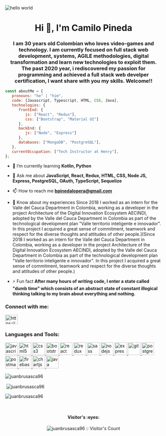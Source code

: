 <img src="https://github.com/juanbrusasca96/juanbrusasca96/blob/main/svg.svg" alt="hello world"/>


<h1 align="center">Hi 👋, I'm Camilo Pineda</h1>

<h3 align="center">I am 30 years old Colombian who loves video-games and technology. I am currently focused on full stack web development, systems, AGILE methodologies, digital transformation and learn new technologies to exploit them. The past 2020 year, i rediscovered my passion for programming and achieved a full stack web develper certification, I want share with you my skills. Welcome!!</h3>

```javascript
const aboutMe = {
   pronouns: "he" | "him",
   code: [Javascript, Typescript, HTML, CSS, Java],
   technologies: {
      frontEnd: {
         js: ["React", "Redux"],
         css: ["Bootstrap", "Material UI"]
      },
      backEnd: {
         js: ["Node", "Express"]
      },
      databases: ["MongoDB", "PostgreSQL"],
   },
   currentOccupation: ["Tech Instructor at Henry"],
};
```
- 🌱 I’m currently learning **Kotlin, Python**

- 💬 Ask me about **JavaScript, React, Redux, HTML, CSS, Node JS, Express, PostgreSQL, OAuth, TypeScript, Sequelize**

- 📫 How to reach me **bpinedalopera@gmail.com**

- 📄 Know about my experiences Since 2018 I worked as an intern for the Valle del Cauca Department in Colombia, working as a developer in the project Architecture of the Digital Innovation Ecosystem AECINDI, adopted by the Valle del Cauca Department in Colombia as part of the technological development plan "Valle territorio inteligente e innovador". In this project I acquired a great sense of commitment, teamwork and respect for the diverse thoughts and attitudes of other people.](Since 2018 I worked as an intern for the Valle del Cauca Department in Colombia, working as a developer in the project Architecture of the Digital Innovation Ecosystem AECINDI, adopted by the Valle del Cauca Department in Colombia as part of the technological development plan "Valle territorio inteligente e innovador". In this project I acquired a great sense of commitment, teamwork and respect for the diverse thoughts and attitudes of other people.)

- ⚡ Fun fact **After many hours of writing code, I enter a state called "dumb time" which consists of an abstract state of constant illogical thinking talking to my brain about everything and nothing.**

<h3 align="left">Connect with me:</h3>
<p align="left">
<a href="https://www.linkedin.com/in/juanbrusasca/" target="_blank"><img align="center" src="https://cdn.jsdelivr.net/npm/simple-icons@3.0.1/icons/linkedin.svg" alt="https://www.linkedin.com/in/juanbrusasca/" height="30" width="40" /></a>
</p>

<h3 align="left">Languages and Tools:</h3>
<p align="left">  <a href="https://developer.mozilla.org/en-US/docs/Web/JavaScript" target="_blank"> <img src="https://upload.wikimedia.org/wikipedia/commons/thumb/9/99/Unofficial_JavaScript_logo_2.svg/1024px-Unofficial_JavaScript_logo_2.svg.png" alt="javascript" width="40" height="40"/> </a> 
<a href="https://www.w3.org/html/" target="_blank"> <img src="https://upload.wikimedia.org/wikipedia/commons/thumb/3/38/HTML5_Badge.svg/600px-HTML5_Badge.svg.png" alt="html5" width="40" height="40"/> </a>
<a href="https://www.w3schools.com/css/" target="_blank"> <img src="https://cdn4.iconfinder.com/data/icons/social-media-logos-6/512/121-css3-512.png" alt="css3" width="40" height="40"/> </a> 
<a href="https://getbootstrap.com" target="_blank"> <img src="https://upload.wikimedia.org/wikipedia/commons/thumb/b/b2/Bootstrap_logo.svg/1024px-Bootstrap_logo.svg.png" alt="bootstrap" width="40" height="40"/> </a> 
<a href="https://reactjs.org/" target="_blank"> <img src="https://seeklogo.com/images/R/react-logo-7B3CE81517-seeklogo.com.png" alt="react" width="40" height="40"/> </a> 
<a href="https://redux.js.org" target="_blank"> <img src="https://seeklogo.com/images/R/redux-logo-9CA6836C12-seeklogo.com.png" alt="redux" width="40" height="40"/> </a> <a href="https://sass-lang.com" target="_blank"> <img src="https://upload.wikimedia.org/wikipedia/commons/thumb/9/96/Sass_Logo_Color.svg/1280px-Sass_Logo_Color.svg.png" alt="sass" width="40" height="40"/> </a>
<a href="https://nodejs.org" target="_blank"> <img src="https://cdn.pixabay.com/photo/2015/04/23/17/41/node-js-736399_960_720.png" alt="nodejs" height="40"/> </a>
<a href="https://expressjs.com" target="_blank"> <img src="https://i.cloudup.com/zfY6lL7eFa-3000x3000.png" alt="express" height="40"/> </a> 
<a href="https://git-scm.com/" target="_blank"> <img src="https://www.vectorlogo.zone/logos/git-scm/git-scm-icon.svg" alt="git" width="40" height="40"/> </a> 
<a href="https://www.postgresql.org" target="_blank"> <img src="https://upload.wikimedia.org/wikipedia/commons/thumb/2/29/Postgresql_elephant.svg/1200px-Postgresql_elephant.svg.png" alt="postgresql" width="40" height="40"/> </a> 
<a href="https://postman.com" target="_blank"> <img src="https://www.vectorlogo.zone/logos/getpostman/getpostman-icon.svg" alt="postman" width="40" height="40"/> </a>
<a href="https://firebase.google.com" target="_blank"> <img src="https://www.gstatic.com/devrel-devsite/prod/v24d520161c9661e427a3f6fa9973bfca56d0972dca82fa8ef65c709d915e80f3/firebase/images/touchicon-180.png" alt="firebase" width="40" height="40"/> </a>
<a href="https://www.chartjs.org" target="_blank"> <img src="https://camo.githubusercontent.com/9be0208aa516b4d1976412d27e9f73d851ea253f8ee005a0b600939f841bba8b/68747470733a2f2f7777772e63686172746a732e6f72672f6d656469612f6c6f676f2d7469746c652e737667" alt="chartjs" width="40" height="40"/> </a> 
<a href="https://www.java.com/en/" target="_blank"> <img src="https://1000logos.net/wp-content/uploads/2020/09/Java-Logo.png" alt="java" width="40" height="40"/> </a> 

<p><img align="left" src="https://github-readme-stats.vercel.app/api/top-langs?username=juanbrusasca96&show_icons=true&theme=dark&locale=en&layout=compact" alt="juanbrusasca96" /></p>
</br>
<p>&nbsp;<img align="center" src="https://github-readme-stats.vercel.app/api?username=juanbrusasca96&show_icons=true&theme=highcontrast&title_color=cfd147&locale=en" alt="juanbrusasca96" /></p>

<p><img align="center" src="https://github-readme-streak-stats.herokuapp.com/?user=juanbrusasca96&theme=dark" alt="juanbrusasca96" /></p>

</br>
<h4 align="center">Visitor's :eyes:</h4>

<p align="center"><img src="https://profile-counter.glitch.me/{juanbrusasca96}/count.svg" alt="juanbrusasca96 :: Visitor's Count" /></p>
